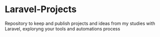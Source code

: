 # Laravel-Projects
Repository to keep and publish projects and ideas from my studies with Laravel, exploryng your tools and automations process
